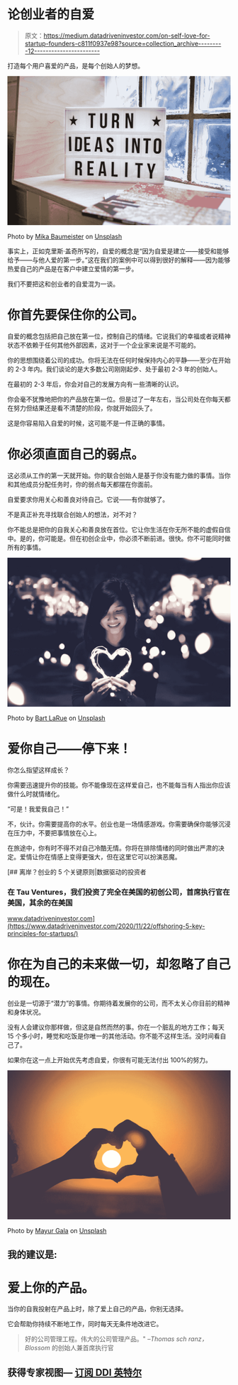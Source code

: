 # 论创业者的自爱

> 原文：<https://medium.datadriveninvestor.com/on-self-love-for-startup-founders-c811f0937e98?source=collection_archive---------12----------------------->

打造每个用户喜爱的产品，是每个创始人的梦想。

![](img/19fb09560abc9397526bf3b09f498888.png)

Photo by [Mika Baumeister](https://unsplash.com/@mbaumi?utm_source=medium&utm_medium=referral) on [Unsplash](https://unsplash.com?utm_source=medium&utm_medium=referral)

事实上，正如克里斯·盖奇所写的，自爱的概念是“因为自爱是建立——接受和能够给予——与他人爱的第一步。”这在我们的案例中可以得到很好的解释——因为能够热爱自己的产品是在客户中建立爱情的第一步。

我们不要把这和创业者的自爱混为一谈。

# 你首先要保住你的公司。

自爱的概念包括把自己放在第一位，控制自己的情绪。它说我们的幸福或者说精神状态不依赖于任何其他外部因素，这对于一个企业家来说是不可能的。

你的思想围绕着公司的成功。你将无法在任何时候保持内心的平静——至少在开始的 2-3 年内。我们谈论的是大多数公司刚刚起步、处于最初 2-3 年的创始人。

在最初的 2-3 年后，你会对自己的发展方向有一些清晰的认识。

你会毫不犹豫地把你的产品放在第一位。但是过了一年左右，当公司处在你每天都在努力但结果还是看不清楚的阶段，你就开始回头了。

这是你容易陷入自爱的时候，这可能不是一件正确的事情。

# 你必须直面自己的弱点。

这必须从工作的第一天就开始。你的联合创始人是基于你没有能力做的事情。当你和其他成员分配任务时，你的弱点每天都摆在你面前。

自爱要求你用关心和善良对待自己。它说——有你就够了。

不是真正补充寻找联合创始人的想法，对不对？

你不能总是把你的自我关心和善良放在首位。它让你生活在你无所不能的虚假自信中。是的，你可能是。但在初创企业中，你必须不断前进。很快。你不可能同时做所有的事情。

![](img/ccd38d568faf2b5808fed47bfc9e206d.png)

Photo by [Bart LaRue](https://unsplash.com/@bartlarueeppler?utm_source=medium&utm_medium=referral) on [Unsplash](https://unsplash.com?utm_source=medium&utm_medium=referral)

# 爱你自己——停下来！

你怎么指望这样成长？

你需要迅速提升你的技能。你不能像现在这样爱自己，也不能每当有人指出你应该做什么时就情绪化。

“可是！我爱我自己！”

不，伙计。你需要提高你的水平。创业也是一场情感游戏。你需要确保你能够沉浸在压力中，不要把事情放在心上。

在旅途中，你有时不得不对自己冷酷无情。你将在排除情绪的同时做出严肃的决定。爱情让你在情感上变得更强大，但在这里它可以扮演恶魔。

[](https://www.datadriveninvestor.com/2020/11/22/offshoring-5-key-principles-for-startups/) [## 离岸？创业的 5 个关键原则|数据驱动的投资者

### 在 Tau Ventures，我们投资了完全在美国的初创公司，首席执行官在美国，其余的在美国

www.datadriveninvestor.com](https://www.datadriveninvestor.com/2020/11/22/offshoring-5-key-principles-for-startups/) 

# 你在为自己的未来做一切，却忽略了自己的现在。

创业是一切源于“潜力”的事情。你期待着发展你的公司，而不太关心你目前的精神和身体状况。

没有人会建议你那样做，但这是自然而然的事。你在一个脏乱的地方工作；每天 15 个多小时，睡觉和吃饭是你唯一的其他活动。你不能不这样生活。没时间看自己了。

如果你在这一点上开始优先考虑自爱，你很有可能无法付出 100%的努力。

![](img/91d1f509f69c32219cf027fb1a101132.png)

Photo by [Mayur Gala](https://unsplash.com/@mayurgala?utm_source=medium&utm_medium=referral) on [Unsplash](https://unsplash.com?utm_source=medium&utm_medium=referral)

## 我的建议是:

# 爱上你的产品。

当你的自我投射在产品上时，除了爱上自己的产品，你别无选择。

它会帮助你持续不断地工作，同时每天无条件地改进它。

> 好的公司管理工程。伟大的公司管理产品。"
> *–Thomas sch ranz，Blossom* 的创始人兼首席执行官

## 获得专家视图— [订阅 DDI 英特尔](https://datadriveninvestor.com/ddi-intel)